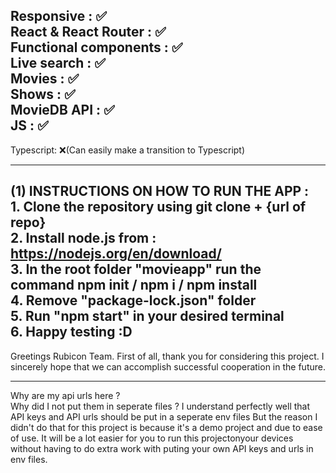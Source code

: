 Responsive : ✅  
React & React Router : ✅   
Functional components : ✅  
Live search : ✅  
Movies : ✅  
Shows : ✅  
MovieDB API : ✅  
JS : ✅  
---------------------------------------
Typescript: ❌(Can easily make a transition to Typescript)

______________________________________
(1) INSTRUCTIONS ON HOW TO RUN THE APP :  
       1. Clone the repository using git clone + {url of repo}   
       2. Install node.js from : https://nodejs.org/en/download/  
       3. In the root folder "movieapp" run the command npm init / npm i / npm   install  
       4. Remove "package-lock.json" folder  
       5. Run "npm start" in your desired terminal  
       6. Happy testing :D   
------------------------------------------
Greetings Rubicon Team. First of all, thank you for considering this project. I sincerely hope that we can accomplish successful cooperation in the future.    
__________________________________________
 Why are my api urls here ?   
 Why did I not put them in seperate files ? 
I understand perfectly well that API keys and API urls should be put in a seperate env files 
 But the reason I didn't do that for this project is because it's a demo project
 and due to ease of use. It will be a lot easier for you to run this projectonyour devices 
without having to do extra work with puting your own API keys and urls in env files.


 